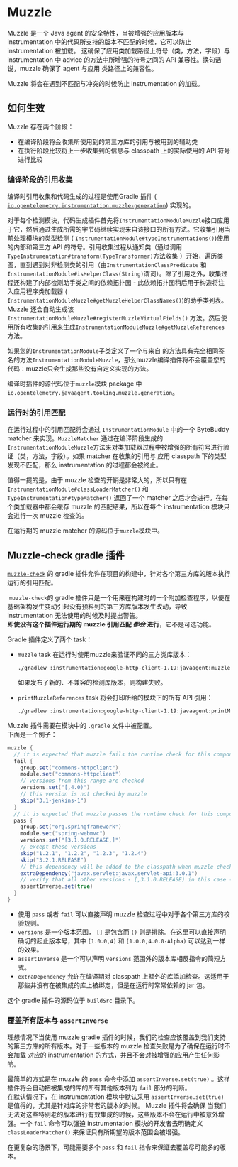 # Muzzle



Muzzle 是一个 Java agent 的安全特性，当被增强的应用版本与 instrumentation 中的代码所支持的版本不匹配的时候，它可以防止 instrumentation 被加载。
这确保了应用类加载路径上符号（类，方法，字段）与 instrumentation 中 advice 的方法中所增强的符号之间的 API 兼容性。换句话说，muzzle 确保了 agent 与应用
类路径上的兼容性。

Muzzle 将会在遇到不匹配与冲突的时候防止 instrumentation 的加载。

## 如何生效

Muzzle 存在两个阶段：

- 在编译阶段将会收集所使用到的第三方库的引用与被用到的辅助类
- 在执行阶段比较将上一步收集到的信息与 classpath 上的实际使用的 API 符号进行比较

### 编译阶段的引用收集

编译时引用收集和代码生成的过程是使用Gradle 插件 ( [`io.opentelemetry.instrumentation.muzzle-generation`](https://plugins.gradle.org/plugin/io.opentelemetry.instrumentation.muzzle-generation)) 实现的。

对于每个检测模块，代码生成插件首先将`InstrumentationModuleMuzzle`接口应用于它，然后通过生成所需的字节码继续实现来自该接口的所有方法。它收集引用当前处理模块的类型检测 ( `InstrumentationModule#typeInstrumentations()`)使用的内部和第三方 API 的符号。引用收集过程从通知类（通过调用`TypeInstrumentation#transform(TypeTransformer)`方法收集 ）开始，遍历类图，直到遇到对非检测类的引用（由`InstrumentationClassPredicate` 和`InstrumentationModule#isHelperClass(String)`谓词）。除了引用之外，收集过程还构建了内部检测助手类之间的依赖拓扑图 - 此依赖拓扑图稍后用于构造将注入应用程序类加载器 ( `InstrumentationModuleMuzzle#getMuzzleHelperClassNames()`)的助手类列表。Muzzle 还会自动生成该`InstrumentationModuleMuzzle#registerMuzzleVirtualFields()` 方法。然后使用所有收集的引用来生成`InstrumentationModuleMuzzle#getMuzzleReferences`方法。

如果您的`InstrumentationModule`子类定义了一个与来自 的方法具有完全相同签名的方法`InstrumentationModuleMuzzle`，那么muzzle编译插件将不会覆盖您的代码：muzzle只会生成那些没有自定义实现的方法。

编译时插件的源代码位于`muzzle`模块 package 中`io.opentelemetry.javaagent.tooling.muzzle.generation`。



### 运行时的引用匹配

在运行过程中的引用匹配将会通过 `InstrumentationModule` 中的一个 ByteBuddy matcher 来实现。`MuzzleMatcher` 通过在编译阶段生成的
`InstrumentationModuleMuzzle`方法来对类加载器过程中被增强的所有符号进行验证（类，方法，字段）。如果 matcher 在收集的引用与
应用 classpath 下的类型发现不匹配，那么 instrumentation 的过程都会被终止。

值得一提的是，由于 muzzle 检查的开销是非常大的，所以只有在 `InstrumentationModule#classLoaderMatcher()` 和
`TypeInstrumentation#typeMatcher()` 返回了一个 matcher 之后才会进行。在每个类加载器中都会缓存 muzzle 的匹配结果，所以在每个
instrumentation 模块只会进行一次 muzzle 检查的。

在运行期的 muzzle matcher 的源码位于`muzzle`模块中。

## Muzzle-check gradle 插件

[`muzzle-check`](https://plugins.gradle.org/plugin/io.opentelemetry.instrumentation.muzzle-check) 的 gradle 插件允许在项目的构建中，针对各个第三方库的版本执行运行的引用匹配。

 `muzzle-check`的 gradle 插件只是一个用来在构建时的一个附加检查程序，以便在基础架构发生变动引起没有预料到的第三方库版本发生改动，导致 instrumentation
无法使用的时候及时提出警告。  
**即使没有这个插件运行期的 muzzle 引用匹配 _都会_ 进行**，它不是可选功能。

Gradle 插件定义了两个 task：

- `muzzle` task 在运行时使用muzzle来验证不同的三方类库版本：
  
  ```sh
  ./gradlew :instrumentation:google-http-client-1.19:javaagent:muzzle
  ```
  
  如果发布了新的、不兼容的检测库版本，则构建失败。

- `printMuzzleReferences` task 将会打印所给的模块下的所有 API 引用：
  
  ```sh
  ./gradlew :instrumentation:google-http-client-1.19:javaagent:printMuzzleReferences
  ```

Muzzle 插件需要在模块中的 `.gradle` 文件中被配置。  
下面是一个例子：

```groovy
muzzle {
  // it is expected that muzzle fails the runtime check for this component
  fail {
    group.set("commons-httpclient")
    module.set("commons-httpclient")
    // versions from this range are checked
    versions.set("[,4.0)")
    // this version is not checked by muzzle
    skip("3.1-jenkins-1")
  }
  // it is expected that muzzle passes the runtime check for this component
  pass {
    group.set("org.springframework")
    module.set("spring-webmvc")
    versions.set("[3.1.0.RELEASE,]")
    // except these versions
    skip("1.2.1", "1.2.2", "1.2.3", "1.2.4")
    skip("3.2.1.RELEASE")
    // this dependency will be added to the classpath when muzzle check is run
    extraDependency("javax.servlet:javax.servlet-api:3.0.1")
    // verify that all other versions - [,3.1.0.RELEASE) in this case - fail the muzzle runtime check
    assertInverse.set(true)
  }
}
```

- 使用 `pass` 或者 `fail` 可以直接声明 muzzle 检查过程中对于各个第三方库的校验规则。
- `versions` 是一个版本范围， `[]` 是包含而 `()` 则是排除。在这里可以直接声明确切的起止版本号，其中 `[1.0.0,4)` 和 `[1.0.0,4.0.0-Alpha)`
  可以达到一样的效果。
- `assertInverse` 是一个可以声明 `versions` 范围外的版本库相反指令的简短方式。
- `extraDependency` 允许在编译期对 classpath 上额外的库添加检查。这适用于那些并没有在被集成的库上被绑定，但是在运行时常常依赖的 jar 包。

这个 gradle 插件的源码位于 `buildSrc` 目录下。

### 覆盖所有版本与 `assertInverse`

理想情况下当使用 muzzle gradle 插件的时候，我们的检查应该覆盖到我们支持的第三方库的所有版本。对于一些版本的 muzzle 检查失败是为了确保在运行时不会加载
对应的 instrumentation 的方式，并且不会对被增强的应用产生任何影响。

最简单的方式是在 muzzle 的 `pass` 命令中添加 `assertInverse.set(true)` 。这样插件将会自动把被集成的库的所有其他版本列为 `fail` 部分的判断。  
在默认情况下，在 instrumentation 模块中默认采用 `assertInverse.set(true)` 是值得的，尤其是针对库的非常老的版本的时候。 Muzzle 插件将会确保
当我们无法对这些特别老的版本进行有效集成的时候，这些版本不会在运行中被意外增强。一个 `fail` 命令可以强迫 instrumentation 模块的开发者去明确定义
`classLoaderMatcher()` 来保证只有所期望的版本范围会被增强。

在更复杂的场景下，可能需要多个 `pass` 和 `fail` 指令来保证去覆盖尽可能多的版本。
